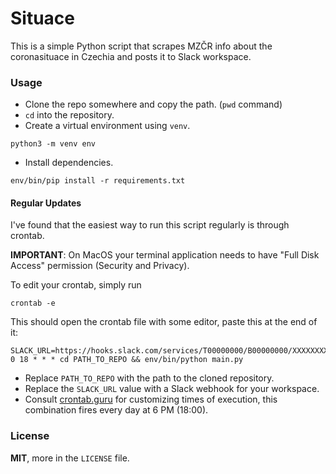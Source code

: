 # Situace
This is a simple Python script that scrapes MZČR info about the coronasituace in Czechia and posts it to Slack workspace.

### Usage
- Clone the repo somewhere and copy the path. (`pwd` command)
- `cd` into the repository.
- Create a virtual environment using `venv`.
```
python3 -m venv env
```
- Install dependencies.
```
env/bin/pip install -r requirements.txt
```

#### Regular Updates
I've found that the easiest way to run this script regularly is through crontab.

**IMPORTANT**: On MacOS your terminal application needs to have "Full Disk Access" permission (Security and Privacy).

To edit your crontab, simply run
```
crontab -e
```

This should open the crontab file with some editor,
paste this at the end of it:
```
SLACK_URL=https://hooks.slack.com/services/T00000000/B00000000/XXXXXXXXXXXXXXXXXXXXXXXX
0 18 * * * cd PATH_TO_REPO && env/bin/python main.py
```

- Replace `PATH_TO_REPO` with the path to the cloned repository.
- Replace the `SLACK_URL` value with a Slack webhook for your workspace.
- Consult [crontab.guru](https://crontab.guru/) for customizing times of execution, this combination fires every day at 6 PM (18:00).

### License
**MIT**, more in the `LICENSE` file.
